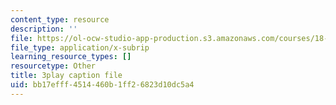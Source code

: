 ```yaml
---
content_type: resource
description: ''
file: https://ol-ocw-studio-app-production.s3.amazonaws.com/courses/18-01sc-single-variable-calculus-fall-2010/bb17efff4514460b1ff26823d10dc5a4_PNTnmH6jsRI.srt
file_type: application/x-subrip
learning_resource_types: []
resourcetype: Other
title: 3play caption file
uid: bb17efff-4514-460b-1ff2-6823d10dc5a4
---
```

